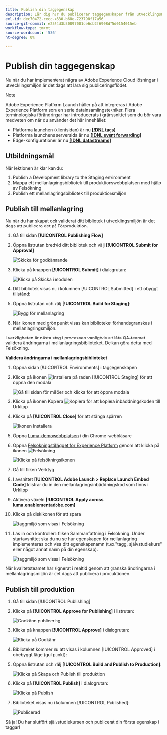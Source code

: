 ```yaml
---
title: Publish din taggegenskap
description: Lär dig hur du publicerar taggegenskaper från utvecklingsmiljön till mellanlagrings- och produktionsmiljöer. Den här lektionen är en del av självstudiekursen Implementera Experience Cloud på webbplatser.
exl-id: dec70472-cecc-4630-b68e-723798f17a56
source-git-commit: e2594d3b30897001ce6cb2f6908d75d0154015eb
workflow-type: tm+mt
source-wordcount: '536'
ht-degree: 0%

---
```


# Publish din taggegenskap

Nu när du har implementerat några av Adobe Experience Cloud lösningar i utvecklingsmiljön är det dags att lära sig publiceringsflödet.

>[!NOTE]
>
>Adobe Experience Platform Launch håller på att integreras i Adobe Experience Platform som en serie datainsamlingstekniker. Flera terminologiska förändringar har introducerats i gränssnittet som du bör vara medveten om när du använder det här innehållet:
>
> * Platforma launchen (klientsidan) är nu **[[!DNL tags]](https://experienceleague.adobe.com/docs/experience-platform/tags/home.html?lang=sv)**
> * Platforma launchens serversida är nu **[[!DNL event forwarding]](https://experienceleague.adobe.com/docs/experience-platform/tags/event-forwarding/overview.html?lang=sv-SE)**
> * Edge-konfigurationer är nu **[[!DNL datastreams]](https://experienceleague.adobe.com/docs/experience-platform/edge/fundamentals/datastreams.html?lang=sv-SE)**

## Utbildningsmål

När lektionen är klar kan du:

1. Publish a Development library to the Staging environment
1. Mappa ett mellanlagringsbibliotek till produktionswebbplatsen med hjälp av Felsökning
1. Publish ett mellanlagringsbibliotek till produktionsmiljön

## Publish till mellanlagring

Nu när du har skapat och validerat ditt bibliotek i utvecklingsmiljön är det dags att publicera det på Förproduktion.

1. Gå till sidan **[!UICONTROL Publishing Flow]**

1. Öppna listrutan bredvid ditt bibliotek och välj **[!UICONTROL Submit for Approval]**

   ![Skicka för godkännande](images/publishing-submitForApproval.png)

1. Klicka på knappen **[!UICONTROL Submit]** i dialogrutan:

   ![Klicka på Skicka i modulen](images/publishing-submit.png)

1. Ditt bibliotek visas nu i kolumnen [!UICONTROL Submitted] i ett obyggt tillstånd:

1. Öppna listrutan och välj **[!UICONTROL Build for Staging]**:

   ![Bygg för mellanlagring](images/publishing-buildForStaging.png)

1. När ikonen med grön punkt visas kan biblioteket förhandsgranskas i mellanlagringsmiljön.

I verkligheten är nästa steg i processen vanligtvis att låta QA-teamet validera ändringarna i mellanlagringsbiblioteket. De kan göra detta med Felsökning.

**Validera ändringarna i mellanlagringsbiblioteket**

1. Öppna sidan [!UICONTROL Environments] i taggegenskapen

1. Klicka på ikonen ![Installera ](images/launch-installIcon.png) på raden [!UICONTROL Staging] för att öppna den modala

   ![Gå till sidan för miljöer och klicka för att öppna modala](images/publishing-getStagingCode.png)

1. Klicka på ikonen Kopiera ![Kopiera](images/launch-copyIcon.png) för att kopiera inbäddningskoden till Urklipp

1. Klicka på **[!UICONTROL Close]** för att stänga spärren

   ![Ikonen Installera](images/publishing-copyStagingCode.png)

1. Öppna [Luma-demowebbplatsen](https://luma.enablementadobe.com/content/luma/us/en.html) i din Chrome-webbläsare

1. Öppna [Felsökningstillägget för Experience Platform](https://chromewebstore.google.com/detail/adobe-experience-platform/bfnnokhpnncpkdmbokanobigaccjkpob) genom att klicka på ikonen ![Felsökning](images/icon-debugger.png) .

   ![Klicka på felsökningsikonen](images/switchEnvironments-openDebugger.png)

1. Gå till fliken Verktyg

1. I avsnittet **[!UICONTROL Adobe Launch > Replace Launch Embed Code]** klistrar du in den mellanlagringsinbäddningskod som finns i Urklipp
1. Aktivera växeln **[!UICONTROL Apply across luma.enablementadobe.com]**

1. Klicka på diskikonen för att spara

   ![taggmiljö som visas i Felsökning](images/switchEnvironments-debugger-save.png)

1. Läs in och kontrollera fliken Sammanfattning i Felsökning. Under startavsnittet ska du nu se hur egenskapen för mellanlagring implementeras och visa ditt egenskapsnamn (t.ex.&quot;tagg, självstudiekurs&quot; eller något annat namn på din egenskap).

   ![taggmiljö som visas i Felsökning](images/publishing-debugger-staging.png)

När kvalitetsteamet har signerat i realtid genom att granska ändringarna i mellanlagringsmiljön är det dags att publicera i produktionen.

## Publish till produktion

1. Gå till sidan [!UICONTROL Publishing]

1. Klicka på **[!UICONTROL Approve for Publishing]** i listrutan:

   ![Godkänn publicering](images/publishing-approveForPublishing.png)

1. Klicka på knappen **[!UICONTROL Approve]** i dialogrutan:

   ![Klicka på Godkänn](images/publishing-approve.png)

1. Biblioteket kommer nu att visas i kolumnen [!UICONTROL Approved] i obebyggt läge (gul punkt):

1. Öppna listrutan och välj **[!UICONTROL Build and Publish to Production]**:

   ![Klicka på Skapa och Publish till produktion](images/publishing-buildAndPublishToProduction.png)

1. Klicka på **[!UICONTROL Publish]** i dialogrutan:

   ![Klicka på Publish](images/publishing-publish.png)

1. Biblioteket visas nu i kolumnen [!UICONTROL Published]:

   ![Publicerad](images/publishing-published.png)

Så ja! Du har slutfört självstudiekursen och publicerat din första egenskap i taggar!
